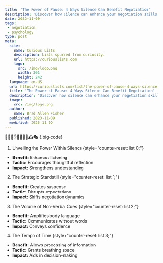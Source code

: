 ```yaml
---
title: 'The Power of Pause: 4 Ways Silence Can Benefit Negotiation'
description: 'Discover how silence can enhance your negotiation skills. Learn 4 ways to leverage the power of pause for better outcomes. Stay curious and improve your game.'
date: 2023-11-09
tags:
 - negotiation
 - psychology
type: post
meta:
  site:
    name: Curious Lists
    description: Lists spurred from curiosity.
    url: https://curiouslists.com
    logo:
      src: /img/logo.png
      width: 301
      height: 242
  language: en-US
  url: https://curiouslists.com/list/the-power-of-pause-4-ways-silence-can-benefit-negotiation
  title: 'The Power of Pause: 4 Ways Silence Can Benefit Negotiation'
  description: 'Discover how silence can enhance your negotiation skills. Learn 4 ways to leverage the power of pause for better outcomes. Stay curious and improve your game.'
  image:
    src: /img/logo.png
  author:
    name: Brad Allen Fisher
  published: 2023-11-09
  modified: 2023-11-09
---
```



🔕🤐🛑✋🚫👤🧠💡🕰🎭 {.big-code}

1. Unveiling the Power Within Silence {style="counter-reset: list 0;"}
  - **Benefit:** Enhances listening
  - **Tactic:** Encourages thoughtful reflection
  - **Impact:** Strengthens understanding

2. The Strategic Standstill {style="counter-reset: list 1;"}
  - **Benefit:** Creates suspense
  - **Tactic:** Disrupts expectations
  - **Impact:** Shifts negotiation dynamics

3. The Volume of Non-Verbal Cues {style="counter-reset: list 2;"}
  - **Benefit:** Amplifies body language
  - **Tactic:** Communicates without words
  - **Impact:** Conveys confidence

4. The Tempo of Time {style="counter-reset: list 3;"}
  - **Benefit:** Allows processing of information
  - **Tactic:** Grants breathing space
  - **Impact:** Aids in decision-making